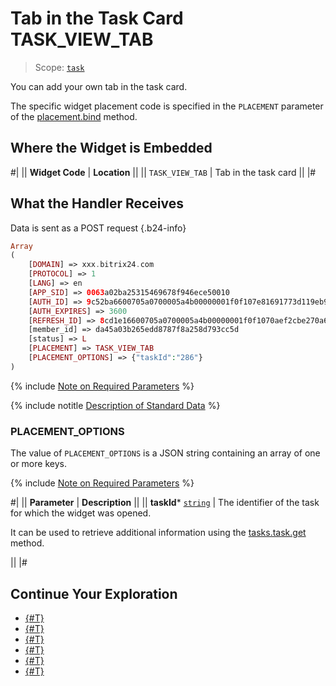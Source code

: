 # Tab in the Task Card TASK_VIEW_TAB

> Scope: [`task`](../../scopes/permissions.md)

You can add your own tab in the task card.

The specific widget placement code is specified in the `PLACEMENT` parameter of the [placement.bind](../placement-bind.md) method.

## Where the Widget is Embedded

#|
|| **Widget Code** | **Location** ||
|| `TASK_VIEW_TAB` | Tab in the task card ||
|#

## What the Handler Receives

Data is sent as a POST request {.b24-info}

```php
Array
(
    [DOMAIN] => xxx.bitrix24.com
    [PROTOCOL] => 1
    [LANG] => en
    [APP_SID] => 0063a02ba25315469678f946ece50010
    [AUTH_ID] => 9c52ba6600705a0700005a4b00000001f0f107e81691773d119eb941ad045e362fcb2a
    [AUTH_EXPIRES] => 3600
    [REFRESH_ID] => 8cd1e16600705a0700005a4b00000001f0f1070aef2cbe270a6f27bcaf791e454e1047
    [member_id] => da45a03b265edd8787f8a258d793cc5d
    [status] => L
    [PLACEMENT] => TASK_VIEW_TAB
    [PLACEMENT_OPTIONS] => {"taskId":"286"}
)
```

{% include [Note on Required Parameters](../../../_includes/required.md) %}

{% include notitle [Description of Standard Data](../_includes/widget_data.md) %}

### PLACEMENT_OPTIONS

The value of `PLACEMENT_OPTIONS` is a JSON string containing an array of one or more keys.

{% include [Note on Required Parameters](../../../_includes/required.md) %}

#|
|| **Parameter** | **Description** ||
|| **taskId***
[`string`](../../data-types.md) | The identifier of the task for which the widget was opened.

It can be used to retrieve additional information using the [tasks.task.get](../../tasks/tasks-task-get.md) method.

||
|#

## Continue Your Exploration

- [{#T}](../placement-bind.md)
- [{#T}](../ui-interaction/index.md)
- [{#T}](../ui-interaction/crm-card.md)
- [{#T}](../../interactivity/index.md)
- [{#T}](../open-application.md)
- [{#T}](../open-path.md)